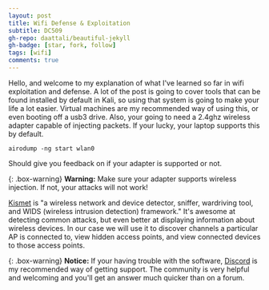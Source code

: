 ```yaml
---
layout: post
title: Wifi Defense & Exploitation
subtitle: DC509
gh-repo: daattali/beautiful-jekyll
gh-badge: [star, fork, follow]
tags: [wifi]
comments: true
---
```


Hello, and welcome to my explanation of what I've learned so far in wifi exploitation and defense. A lot of the post is going
to cover tools that can be found installed by default in Kali, so using that system is going to make your life a lot easier.
Virtual machines are my recommended way of using this, or even booting off a usb3 drive. Also, your going to need a 2.4ghz
wireless adapter capable of injecting packets. If your lucky, your laptop supports this by default.

```
airodump -ng start wlan0
```
Should give you feedback on if your adapter is supported or not.

{: .box-warning}
**Warning:** Make sure your adapter supports wireless injection. If not, your attacks will not work!

<script id="asciicast-239367" src="https://asciinema.org/a/239367.js" async></script>

[Kismet](https://www.kismetwireless.net) is "a wireless network and device detector, sniffer, wardriving tool, and WIDS (wireless intrusion detection) framework." It's awesome at detecting common attacks, but even better at displaying information about wireless devices. In our case we will use it to discover channels a particular AP is connected to, view hidden access points, and view connected devices to those access points. 

{: .box-warning}
**Notice:**
If your having trouble with the software, [Discord](https://discord.gg/5N4ME9a) is my recommended way of getting support. The community is very helpful and welcoming and you'll get an answer much quicker than on a forum.
